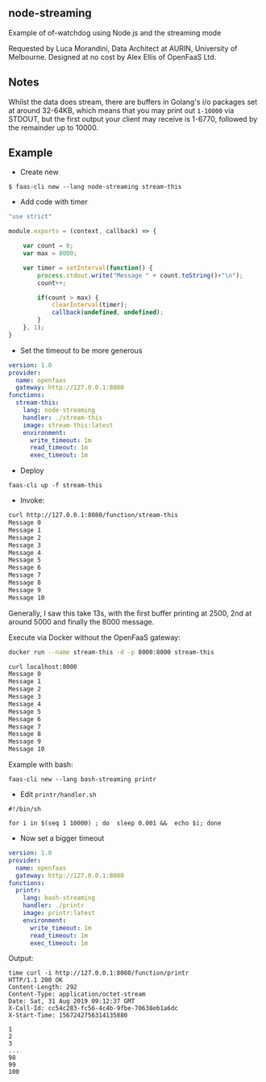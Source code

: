 ## node-streaming

Example of of-watchdog using Node.js and the streaming mode

Requested by Luca Morandini, Data Architect at AURIN, University of Melbourne. Designed at no cost by Alex Ellis of OpenFaaS Ltd.

## Notes

Whilst the data does stream, there are buffers in Golang's i/o packages set at around 32-64KB, which means that you may print out `1-10000` via STDOUT, but the first output your client may receive is 1-6770, followed by the remainder up to 10000.

## Example

* Create new

```
$ faas-cli new --lang node-streaming stream-this
```

* Add code with timer

```javascript
"use strict"

module.exports = (context, callback) => {

    var count = 0;
    var max = 8000;

    var timer = setInterval(function() {
        process.stdout.write("Message " + count.toString()+"\n");
        count++;

        if(count > max) {
            clearInterval(timer);
            callback(undefined, undefined);
        }
    }, 1);
}
```

* Set the timeout to be more generous

```yaml
version: 1.0
provider:
  name: openfaas
  gateway: http://127.0.0.1:8080
functions:
  stream-this:
    lang: node-streaming
    handler: ./stream-this
    image: stream-this:latest
    environment:
      write_timeout: 1m
      read_timeout: 1m
      exec_timeout: 1m
```

* Deploy

```
faas-cli up -f stream-this
```

* Invoke:

```sh
curl http://127.0.0.1:8080/function/stream-this
Message 0
Message 1
Message 2
Message 3
Message 4
Message 5
Message 6
Message 7
Message 8
Message 9
Message 10
```

Generally, I saw this take 13s, with the first buffer printing at 2500, 2nd at around 5000 and finally the 8000 message.

Execute via Docker without the OpenFaaS gateway:

```sh
docker run --name stream-this -d -p 8000:8000 stream-this

curl localhost:8000
Message 0
Message 1
Message 2
Message 3
Message 4
Message 5
Message 6
Message 7
Message 8
Message 9
Message 10
```


Example with bash:

```
faas-cli new --lang bash-streaming printr
```

* Edit `printr/handler.sh`

```
#!/bin/sh

for i in $(seq 1 10000) ; do  sleep 0.001 &&  echo $i; done
```

* Now set a bigger timeout

```yaml
version: 1.0
provider:
  name: openfaas
  gateway: http://127.0.0.1:8080
functions:
  printr:
    lang: bash-streaming
    handler: ./printr
    image: printr:latest
    environment:
      write_timeout: 1m
      read_timeout: 1m
      exec_timeout: 1m

```

Output:

```
time curl -i http://127.0.0.1:8080/function/printr
HTTP/1.1 200 OK
Content-Length: 292
Content-Type: application/octet-stream
Date: Sat, 31 Aug 2019 09:12:37 GMT
X-Call-Id: cc54c283-fc56-4c4b-9fbe-70638eb1a6dc
X-Start-Time: 1567242756314135880

1
2
3
...
98
99
100
```
